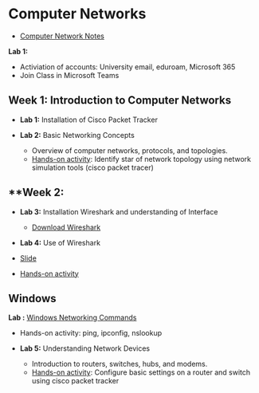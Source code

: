 # Computer Networks

- [Computer Network Notes](docs/computer-networks.md)
  
**Lab 1:**
  - Activiation of accounts: University email, eduroam, Microsoft 365
  - Join Class in Microsoft Teams
  
## **Week 1: Introduction to Computer Networks**

- **Lab 1:** Installation of Cisco Packet Tracker
  
- **Lab 2:** Basic Networking Concepts
  - Overview of computer networks, protocols, and topologies.
  - [Hands-on activity](docs/lab1.md): Identify star of network topology using network simulation tools (cisco packet tracer)

## **Week 2:

  - **Lab 3:** Installation Wireshark and understanding of Interface
    - [Download Wireshark](https://www.wireshark.org/download.html)
    
  - **Lab 4:** Use of Wireshark
  - [Slide](https://docs.google.com/presentation/d/1PWYQeexSVzhcojhwRGEE1KmCbaaxpI_5/edit?usp=sharing&ouid=116725516174528542982&rtpof=true&sd=true)
  - [Hands-on activity](../wireshark/index.md)

## Windows 
**Lab :** [Windows Networking Commands](../windows/docs/windows-networking-commands.md)
  - Hands-on activity: ping, ipconfig, nslookup

- **Lab 5:** Understanding Network Devices
  - Introduction to routers, switches, hubs, and modems.
  - [Hands-on activity](docs/lab2.md): Configure basic settings on a router and switch using cisco packet tracker

